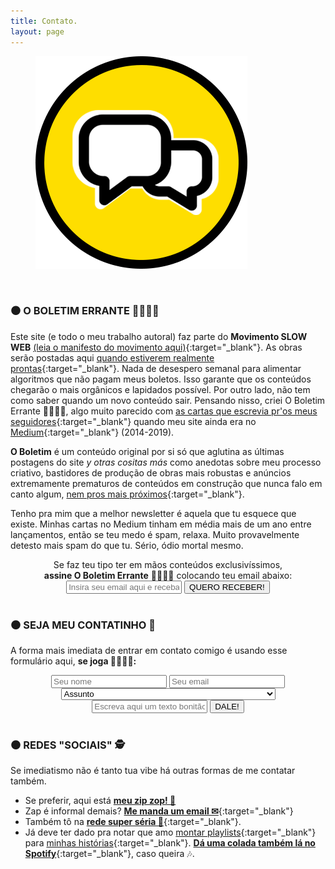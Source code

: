 ```yaml
---
title: Contato.
layout: page
---
```

<figure>
  <img alt="Laureano." src="images/CONTATO.png" />
</figure>

<br/>

### ⚫ **O BOLETIM ERRANTE 💌🏃🏿‍♀️**

Este site (e todo o meu trabalho autoral) faz parte do **Movimento SLOW WEB** [(leia o manifesto do movimento aqui)](https://manualdousuario.net/a-slow-web/){:target="_blank"}. As obras  serão postadas aqui [quando estiverem realmente prontas](https://i.imgur.com/YsfZ2Tq.png){:target="_blank"}. Nada de desespero semanal para alimentar algoritmos que não pagam meus boletos. Isso garante que os conteúdos chegarão o mais orgânicos e lapidados possível. Por outro lado, não tem como saber quando um novo conteúdo sair. Pensando nisso, criei O Boletim Errante 💌🏃🏿‍♀️, algo muito parecido com [as cartas que escrevia pr'os meus seguidores](https://i.imgur.com/OG2RpNl.png){:target="_blank"} quando meu site ainda era no [Medium](http://medium.com/@laureanoeu){:target="_blank"} (2014-2019). 

**O Boletim** é um conteúdo original por si só que aglutina as últimas postagens do site *y otras cositas más* como anedotas sobre meu processo criativo, bastidores de produção de obras mais robustas e anúncios extremamente prematuros de conteúdos em construção que nunca falo em canto algum, [nem pros mais próximos](https://twitter.com/laureatorio){:target="_blank"}.

Tenho pra mim que a melhor newsletter é aquela que tu esquece que existe. Minhas cartas no Medium tinham em média mais de um ano entre lançamentos, então se teu medo é spam, relaxa. Muito provavelmente detesto mais spam do que tu. Sério, ódio mortal mesmo.

<center>Se faz teu tipo ter em mãos conteúdos exclusivíssimos,<br/> <strong>assine O Boletim Errante</strong> 💌🏃🏿‍♀️ colocando teu email abaixo:</center>

<div>
    <form style="text-align:center;" action="https://tinyletter.com/OBoletimErrante" method="post" target="popupwindow" onsubmit="window.open('https://tinyletter.com/OBoletimErrante', 'popupwindow', 'scrollbars=yes,width=800,height=600');return true">
        <input type="text" name="email" id="tlemail" placeholder="Insira seu email aqui e receba O BOLETIM ERRANTE 💌🏃🏿‍♀️" style="text-align: center" />
        <input type="hidden" value="1" name="embed"/>
        <input type="submit" value="QUERO RECEBER!"  />
    </form>
</div>

<h1 itemprop="name headline" class="post-title divided p-name" text-align="center"></h1>

### ⚫ **SEJA MEU CONTATINHO 🤭**

A forma mais imediata de entrar em contato comigo é usando esse formulário aqui, **se joga 🤸‍♀️🤾‍♂️:**

<div>
    <form style="text-align:center;" action="https://formspree.io/f/xzbkgkea"
    method="POST">
        <input type="text" name="Remetente" placeholder="Seu nome" required>
        <input type="text" name="Email" required placeholder="Seu email"><strong>
        <select id="assunto" name="assunto" required>
            <option value="" disabled selected >Assunto</option>
            <option value="orçamento"><strong>Orçamento 💲</strong></option>
            <option value="feedback"><strong>Feedback 📢</strong></option>
            <option value="42"><strong>O significado da Vida, o Universo e Tudo Mais 👩🏿‍🚀🪐</strong></option>
            <option value="ofensa"><strong>Ofensa 🤬</strong></option>
        </select></strong>
        <input class="text" type="text" name="Caixa de Texto" placeholder="Escreva aqui um texto bonitão! (Exceto se for ofensa)" required>
        <input type="submit" value="DALE!">
    </form>
</div>

<h1 itemprop="name headline" class="post-title divided p-name" text-align="center"></h1>

### ⚫ **REDES "SOCIAIS" 🕵️**

Se imediatismo não é tanto tua vibe há outras formas de me contatar também.

- Se preferir, aqui está <a href="https://api.whatsapp.com/send?phone=+55-83991647494" target="_blank"><i class="fa fa-whatsapp"></i><strong>meu zip zop! 💬</strong></a>
- Zap é informal demais? [**Me manda um email ✉**](mailto:laureatorio@gmail.com){:target="_blank"}
- Também tô na [**rede super séria 🧐**](https://linkedin.com/in/laureatorio){:target="_blank"}.
- Já deve ter dado pra notar que amo [montar playlists](https://open.spotify.com/playlist/5sHfoKeDuKWXFZOxIOYrzy){:target="_blank"} para [minhas histórias](/Textos/Termos&Condicoes){:target="_blank"}. [**Dá uma colada também lá no Spotify**](https://open.spotify.com/user/8p7m6aps2kw1fius7edvoiu68){:target="_blank"}, caso queira 🎶.